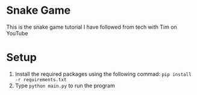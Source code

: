 # Snake Game
This is the snake game tutorial I have followed from tech with Tim on YouTube

# Setup
1. Install the required packages using the following commad: `pip install -r requirements.txt`
2. Type `python main.py` to run the program
